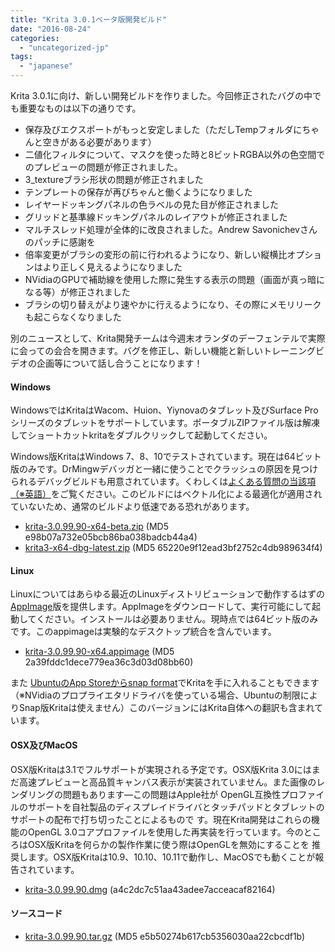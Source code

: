 ```yaml
---
title: "Krita 3.0.1ベータ版開発ビルド"
date: "2016-08-24"
categories: 
  - "uncategorized-jp"
tags: 
  - "japanese"
---
```


Krita 3.0.1に向け、新しい開発ビルドを作りました。今回修正されたバグの中でも重要なものは以下の通りです。

- 保存及びエクスポートがもっと安定しました（ただしTempフォルダにちゃんと空きがある必要があります）
- 二値化フィルタについて、マスクを使った時と8ビットRGBA以外の色空間でのプレビューの問題が修正されました。
- 3\_textureブラシ形状の問題が修正されました
- テンプレートの保存が再びちゃんと働くようになりました
- レイヤードッキングパネルの色ラベルの見た目が修正されました
- グリッドと基準線ドッキングパネルのレイアウトが修正されました
- マルチスレッド処理が全体的に改良されました。Andrew Savonichevさんのパッチに感謝を
- 倍率変更がブラシの変形の前に行われるようになり、新しい縦横比オプションはより正しく見えるようになりました
- NVidiaのGPUで補助線を使用した際に発生する表示の問題（画面が真っ暗になる等）が修正されました
- ブラシの切り替えがより速やかに行えるようになり、その際にメモリリークも起こらなくなりました

別のニュースとして、Krita開発チームは今週末オランダのデーフェンテルで実際に会っての会合を開きます。バグを修正し、新しい機能と新しいトレーニングビデオの企画等について話し合うことになります！

#### Windows

WindowsではKritaはWacom、Huion、Yiynovaのタブレット及びSurface Proシリーズのタブレットをサポートしています。ポータブルZIPファイル版は解凍してショートカットkritaをダブルクリックして起動してください。

Windows版KritaはWindows 7、8、10でテストされています。現在は64ビット版のみです。DrMingwデバッガと一緒に使うことでクラッシュの原因を見つけられるデバッグビルドも用意されています。くわしくは[よくある質問の当該項（※英語）](https://docs.krita.org/KritaFAQ#How_can_I_produce_a_backtrace_on_Windows.3F)をご覧ください。このビルドにはベクトル化による最適化が適用されていないため、通常のビルドより低速である恐れがあります。

- [krita-3.0.99.90-x64-beta.zip](http://files.kde.org/krita/3/windows/devbuilds/krita-3.0.99.90-x64-beta.zip) (MD5 e98b07a732e05bcb86ba038badcb44a4)
- [krita3-x64-dbg-latest.zip](http://files.kde.org/krita/3/windows/debugbuilds/krita3-x64-dbg-latest.zip) (MD5 65220e9f12ead3bf2752c4db989634f4)

#### Linux

Linuxについてはあらゆる最近のLinuxディストリビューションで動作するはずの[AppImage](http://appimage.org/)版を提供します。AppImageをダウンロードして、実行可能にして起動してください。インストールは必要ありません。現時点では64ビット版のみです。このappimageは実験的なデスクトップ統合を含んでいます。

- [krita-3.0.99.90-x64.appimage](http://files.kde.org/krita/3/linux/devbuilds/krita-3.0.99.90-x64.appimage) (MD5 2a39fddc1dece779ea36c3d03d08bb60)

また [UbuntuのApp Storeからsnap format](https://uappexplorer.com/app/krita.krita)でKritaを手に入れることもできます（※NVidiaのプロプライエタリドライバを使っている場合、Ubuntuの制限によりSnap版Kritaは使えません）このバージョンにはKrita自体への翻訳も含まれています。

#### OSX及びMacOS

OSX版Kritaは3.1でフルサポートが実現される予定です。OSX版Krita 3.0にはまだ高速プレビューと高品質キャンバス表示が実装されていません。また画像のレンダリングの問題もあります―この問題はApple社が OpenGL互換性プロファイルのサポートを自社製品のディスプレイドライバとタッチパッドとタブレットのサポートの配布で打ち切ったことによるもので す。現在Krita開発はこれらの機能のOpenGL 3.0コアプロファイルを使用した再実装を行っています。今のところはOSX版Kritaを何らかの製作作業に使う際はOpenGLを無効にすることを 推奨します。OSX版Kritaは10.9、10.10、10.11で動作し、MacOSでも動くことが報告されています。

- [krita-3.0.99.90.dmg](http://files.kde.org/krita/3/osx/devbuilds/krita-3.0.99.90.dmg) (a4c2dc7c51aa43adee7acceacaf82164)

#### ソースコード

- [krita-3.0.99.90.tar.gz](http://files.kde.org/krita/3/source/krita-3.0.99.90.tar.gz) (MD5 e5b50274b617cb5356030aa22cbcdf1b)
